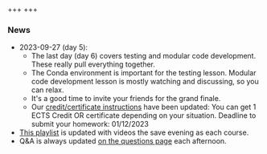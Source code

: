 +++
+++

### News

- 2023-09-27 (day 5):
  - The last day (day 6) covers testing and modular code development. These really pull everything together.
  - The Conda environment is important for the testing lesson. Modular code development lesson is mostly watching and discussing, so you can relax.
  - It's a good time to invite your friends for the grand finale.
  - Our [credit/certificate instructions](https://coderefinery.github.io/2023-09-19-workshop/certificates/) have been updated: You can get 1 ECTS Credit OR certificate depending on your situation. Deadline to submit your homework: 01/12/2023
- [This playlist](https://www.youtube.com/playlist?list=PLpLblYHCzJADyLxv8GRyxFiRJBhQ-G0NQ)
    is updated with videos the save evening as each course.
- Q&A is always updated [on the questions page](@/questions/_index.md)
  each afternoon.

